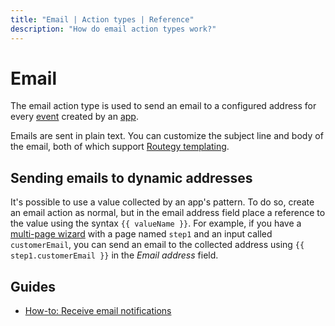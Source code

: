 ```yaml
---
title: "Email | Action types | Reference"
description: "How do email action types work?"
---
```


# Email

The email action type is used to send an email to a configured address for every [event](/reference/events/) created by an [app](/reference/apps/).

Emails are sent in plain text. You can customize the subject line and body of the email, both of which support [Routegy templating](/reference/templating).

## Sending emails to dynamic addresses

It's possible to use a value collected by an app's pattern. To do so, create an email action as normal, but in the email address field place a reference to the value using the syntax <span v-pre>`{{ valueName }}`</span>. For example, if you have a [multi-page wizard](/reference/patterns#multipage-patterns) with a page named `step1` and an input called `customerEmail`, you can send an email to the collected address using <span v-pre>`{{ step1.customerEmail }}`</span> in the *Email address* field.

## Guides

* [How-to: Receive email notifications](/how-to/receive-email-notifications/)
